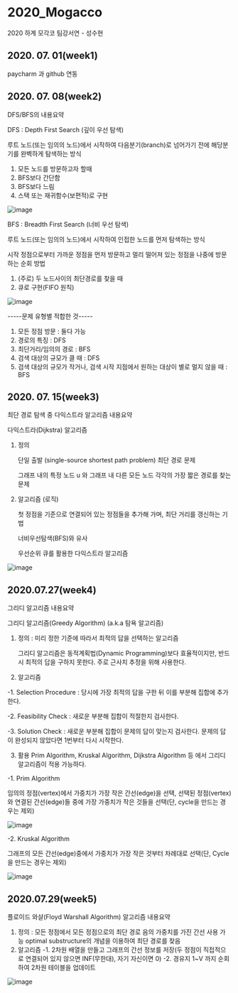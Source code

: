 # 2020_Mogacco
2020 하계 모각코 팀강서연 - 성수현

## 2020. 07. 01(week1)
paycharm 과 github 연동

## 2020. 07. 08(week2)
DFS/BFS의 내용요약

DFS : Depth First Search (깊이 우선 탐색)

루트 노드(또는 임의의 노드)에서 시작하여 다음분기(branch)로 넘어가기 전에 해당분기를 완벽하게 탐색하는 방식
1. 모든 노드를 방문하고자 할때 
2. BFS보다 간단함
3. BFS보다 느림
4. 스택 또는 재귀함수(보편적)로 구현

![image](https://user-images.githubusercontent.com/26875426/86904852-3c34f400-c14c-11ea-9bf6-9d77b984a978.png)


BFS : Breadth First Search (너비 우선 탐색)

루트 노드(또는 임의의 노드)에서 시작하여 인접한 노드를 먼저 탐색하는 방식

시작 정점으로부터 가까운 정점을 먼저 방문하고 멀리 떨어져 있는 정점을 나중에 방문하는 순회 방법
1. (주로) 두 노드사이의 최단경로를 찾을 때
2. 큐로 구현(FIFO 원칙)


![image](https://user-images.githubusercontent.com/26875426/86904972-6686b180-c14c-11ea-8b33-21d2a34def11.png)


-----문제 유형별 적합한 것-----
1. 모든 정점 방문 : 둘다 가능
2. 경로의 특징 : DFS
3. 최단거리/임의의 경로 : BFS
4. 검색 대상의 규모가 클 때 : DFS
5. 검색 대상의 규모가 작거나, 검색 시작 지점에서 원하는 대상이 별로 멀지 않을 때 : BFS

## 2020. 07. 15(week3)
최단 경로 탐색 중 다익스트라 알고리즘 내용요약

다익스트라(Dijkstra) 알고리즘 
1. 정의

    단일 출발 (single-source shortest path problem) 최단 경로 문제
  
    그래프 내의 특정 노드 u 와 그래프 내 다른 모든 노드 각각의 가장 짧은 경로를 찾는 문제

2. 알고리즘 (로직)

    첫 정점을 기준으로 연결되어 있는 정점들을 추가해 가며, 최단 거리를 갱신하는 기법
  
    너비우선탐색(BFS)와 유사
  
    우선순위 큐를 활용한 다익스트라 알고리즘
 
 ![image](https://user-images.githubusercontent.com/26875426/88520827-14d89500-d02f-11ea-95c5-97aee2afa16b.png)


## 2020.07.27(week4)
그리디 알고리즘 내용요약

그리디 알고리즘(Greedy Algorithm) (a.k.a 탐욕 알고리즘)

1. 정의 : 미리 정한 기준에 따라서 최적의 답을 선택하는 알고리즘

    그리디 알고리즘은 동적계획법(Dynamic Programming)보다 효율적이지만, 반드시 최적의 답을 구하지 못한다.
    주로 근사치 추정을 위해 사용한다. 
    
2. 알고리즘

-1. Selection Procedure : 당시에 가장 최적의 답을 구한 뒤 이를 부분해 집합에 추가한다.

-2. Feasibility Check : 새로운 부분해 집합이 적절한지 검사한다. 

-3. Solution Check : 새로운 부분해 집합이 문제의 답이 맞는지 검사한다. 문제의 답이 완성되지 않았다면 1번부터 다시 시작한다.


3. 활용
  Prim Algorithm, Kruskal Algorithm, Dijkstra Algorithm 등 에서 그리디 알고리즘이 적용 가능하다. 
  
  -1. Prim Algorithm
  
  임의의 정점(vertex)에서 가중치가 가장 작은 간선(edge)을 선택, 
  선택된 정점(vertex)와 연결된 간선(edge)들 중에 가장 가중치가 작은 것들을 선택(단, cycle을 만드는 경우는 제외)
  
  
![image](https://user-images.githubusercontent.com/26875426/88521139-80bafd80-d02f-11ea-945b-11b98b7c5775.png)


  -2.  Kruskal Algorithm
  
  그래프의 모든 간선(edge)중에서 가중치가 가장 작은 것부터 차례대로 선택(단, Cycle을 만드는 경우는 제외)
   
   
![image](https://user-images.githubusercontent.com/26875426/88521158-87497500-d02f-11ea-98b8-12cc38489011.png)

## 2020.07.29(week5)
플로이드 와샬(Floyd Warshall Algorithm) 알고리즘 내용요약

1. 정의 : 모든 정점에서 모든 정점으로의 최단 경로
    음의 가중치를 가진 간선 사용 가능
    optimal substructure의 개념을 이용하여 최단 경로를 찾음
2. 알고리즘
    -1. 2차원 배열을 만들고 그래프의 간선 정보를 저장(두 정점이 직접적으로 연결되어 있지 않으면 INF(무한대), 자기 자신이면 0)
    -2. 경유지 1~V 까지 순회하여 2차원 테이블을 업데이트 

![image](https://user-images.githubusercontent.com/26875426/88772528-de7c5080-d1bb-11ea-94b1-30e5b35bd430.png)



